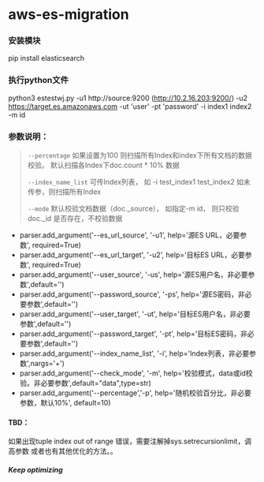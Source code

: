 # aws-es-migration

### 安装模块
pip install elasticsearch

### 执行python文件
python3 estestwj.py -u1 http://source:9200 (http://10.2.16.203:9200/) -u2 https://target.es.amazonaws.com -ut 'user' -pt 'password' -i index1 index2 -m id
### 参数说明：
> `--percentage` 如果设置为100 则扫描所有Index和index下所有文档的数据校验。 默认扫描各Index下doc.count * 10% 数据
> 
> `--index_name_list` 可传Index列表， 如 -i test_index1 test_index2   如未传参，则扫描所有Index
> 
> `--mode` 默认校验文档数据（doc._source）， 如指定-m id， 则只校验doc._id 是否存在，不校验数据

- parser.add_argument('--es_url_source', '-u1', help='源ES URL，必要参数', required=True)
- parser.add_argument('--es_url_target', '-u2', help='目标ES URL，必要参数', required=True)
- parser.add_argument('--user_source', '-us', help='源ES用户名，非必要参数',default='')
- parser.add_argument('--password_source', '-ps', help='源ES密码，非必要参数',default='')
- parser.add_argument('--user_target', '-ut', help='目标ES用户名，非必要参数',default='')
- parser.add_argument('--password_target', '-pt', help='目标ES密码，非必要参数',default='')
- parser.add_argument('--index_name_list', '-i', help='Index列表，非必要参数',nargs='+')
- parser.add_argument('--check_mode', '-m', help='校验模式，data或id校验。非必要参数',default="data",type=str)
- parser.add_argument('--percentage','-p', help='随机校验百分比，非必要参数，默认10%', default=10)

#### TBD：
如果出现tuple index out of range 错误，需要注解掉sys.setrecursionlimit，调高参数
或者也有其他优化的方法。。
##### _Keep optimizing_
